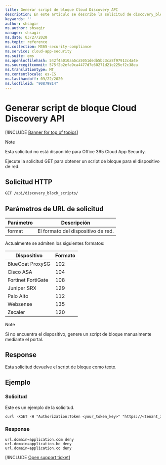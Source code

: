 ```yaml
---
title: Generar script de bloque Cloud Discovery API
description: En este artículo se describe la solicitud de discovery_block_scripts en la API de Cloud Discovery de Cloud App Security.
keywords: ''
author: shsagir
ms.author: shsagir
manager: shsagir
ms.date: 03/27/2020
ms.topic: reference
ms.collection: M365-security-compliance
ms.service: cloud-app-security
ms.suite: ems
ms.openlocfilehash: 542f4a010aa5ca5051dedb5bc3ca8f97913c4a4e
ms.sourcegitcommit: 575f2b2efa9ca4477d7e60271d21e225ef2c38ea
ms.translationtype: MT
ms.contentlocale: es-ES
ms.lasthandoff: 09/22/2020
ms.locfileid: "90879814"
---
```

# <a name="generate-block-script---cloud-discovery-api"></a>Generar script de bloque Cloud Discovery API

[!INCLUDE [Banner for top of topics](includes/banner.md)]

> [!NOTE]
> Esta solicitud no está disponible para Office 365 Cloud App Security.

Ejecute la solicitud GET para obtener un script de bloque para el dispositivo de red.

## <a name="http-request"></a>Solicitud HTTP

```rest
GET /api/discovery_block_scripts/
```

## <a name="request-url-parameters"></a>Parámetros de URL de solicitud

| Parámetro | Descripción |
| --- | --- |
| format | El formato del dispositivo de red. |

Actualmente se admiten los siguientes formatos:

| Dispositivo | Formato |
| --- | --- |
| BlueCoat ProxySG | 102 |
| Cisco ASA | 104 |
| Fortinet FortiGate | 108 |
| Juniper SRX | 129 |
| Palo Alto | 112 |
| Websense | 135 |
| Zscaler | 120 |

> [!NOTE]
> Si no encuentra el dispositivo, genere un script de bloque manualmente mediante el portal.

## <a name="response"></a>Response

Esta solicitud devuelve el script de bloque como texto.

## <a name="example"></a>Ejemplo

### <a name="request"></a>Solicitud

Este es un ejemplo de la solicitud.

```rest
curl -XGET -H "Authorization:Token <your_token_key>" "https://<tenant_id>.<tenant_region>.contoso.com/api/discovery_block_scripts/?format=102&type=banned"
```

### <a name="response"></a>Response

```text
url.domain=application.com deny
url.domain=application.be deny
url.domain=application.co deny
```

[!INCLUDE [Open support ticket](includes/support.md)]
